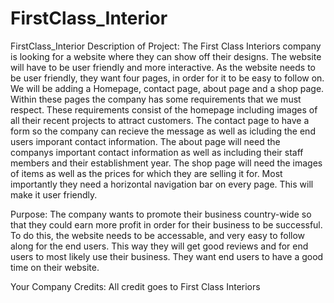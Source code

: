 # FirstClass_Interior

FirstClass_Interior
Description of Project: The First Class Interiors company is looking for a website where they can show off their designs. The website will have to be user friendly and more interactive. As the website needs to be user friendly, they want four pages, in order for it to be easy to follow on. We will be adding a Homepage, contact page, about page and a shop page. Within these pages the company has some requirements that we must respect. These requirements consist of the homepage including images of all their recent projects to attract customers. The contact page to have a form so the company can recieve the message as well as icluding the end users imporant contact information. The about page will need the companys important contact information as well as including their staff members and their establishment year. The shop page will need the images of items as well as the prices for which they are selling it for. Most importantly they need a horizontal navigation bar on every page. This will make it user friendly.

Purpose: The company wants to promote their business country-wide so that they could earn more profit in order for their business to be successful. To do this, the website needs to be accessable, and very easy to follow along for the end users. This way they will get good reviews and for end users to most likely use their business. They want end users to have a good time on their website.

Your Company Credits: All credit goes to First Class Interiors

